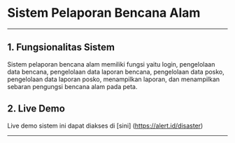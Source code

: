 # Sistem Pelaporan Bencana Alam
---

## 1. Fungsionalitas Sistem
Sistem pelaporan bencana alam memiliki fungsi yaitu login, pengelolaan data bencana, pengelolaan data laporan bencana, pengelolaan data posko, pengelolaan data laporan posko, menampilkan laporan, dan menampilkan sebaran pengungsi bencana alam pada peta.

## 2. Live Demo
Live demo sistem ini dapat diakses di [sini] (https://alert.id/disaster)

---

